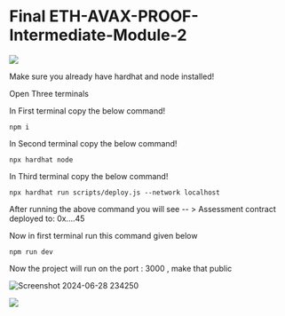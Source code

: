 # Final ETH-AVAX-PROOF-Intermediate-Module-2
![](https://i.imgur.com/veF6Uvs.png)

 

Make sure you already have hardhat and node installed!

Open Three terminals 

In First terminal copy the below command!
```solidity
npm i
```

In Second terminal copy the below command!
```solidity
npx hardhat node
```

In Third terminal copy the below command!
```solidity
npx hardhat run scripts/deploy.js --network localhost
```

After running the above command you will see  -- > Assessment contract deployed to: 0x....45



Now in first terminal run this command given below

```solidity
npm run dev
```

Now the project will run on the port : 3000 , make that public 

![Screenshot 2024-06-28 234250](https://github.com/Sukhwinder42/Ethereum_avax_intermediate/assets/114457848/798cbc4b-6d44-42ef-93cc-d0f4c324106e)

![](https://i.imgur.com/EvjY5Pp.png)








